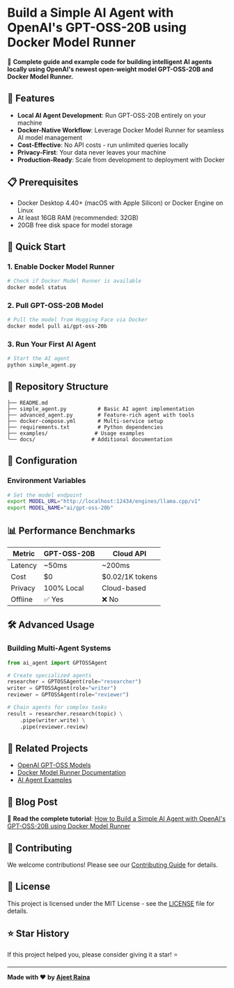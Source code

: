 # Build a Simple AI Agent with OpenAI's GPT-OSS-20B using Docker Model Runner

🚀 **Complete guide and example code for building intelligent AI agents locally using OpenAI's newest open-weight model GPT-OSS-20B and Docker Model Runner.**

## 🌟 Features

- **Local AI Agent Development**: Run GPT-OSS-20B entirely on your machine
- **Docker-Native Workflow**: Leverage Docker Model Runner for seamless AI model management
- **Cost-Effective**: No API costs - run unlimited queries locally
- **Privacy-First**: Your data never leaves your machine
- **Production-Ready**: Scale from development to deployment with Docker

## 📋 Prerequisites

- Docker Desktop 4.40+ (macOS with Apple Silicon) or Docker Engine on Linux
- At least 16GB RAM (recommended: 32GB)
- 20GB free disk space for model storage

## 🚀 Quick Start

### 1. Enable Docker Model Runner

```bash
# Check if Docker Model Runner is available
docker model status
```

### 2. Pull GPT-OSS-20B Model

```bash
# Pull the model from Hugging Face via Docker
docker model pull ai/gpt-oss-20b
```

### 3. Run Your First AI Agent

```bash
# Start the AI agent
python simple_agent.py
```

## 📁 Repository Structure

```
├── README.md
├── simple_agent.py          # Basic AI agent implementation
├── advanced_agent.py        # Feature-rich agent with tools
├── docker-compose.yml       # Multi-service setup
├── requirements.txt         # Python dependencies
├── examples/               # Usage examples
└── docs/                  # Additional documentation
```

## 🔧 Configuration

### Environment Variables

```bash
# Set the model endpoint
export MODEL_URL="http://localhost:12434/engines/llama.cpp/v1"
export MODEL_NAME="ai/gpt-oss-20b"
```

## 📊 Performance Benchmarks

| Metric | GPT-OSS-20B | Cloud API |
|--------|-------------|-----------|
| Latency | ~50ms | ~200ms |
| Cost | $0 | $0.02/1K tokens |
| Privacy | 100% Local | Cloud-based |
| Offline | ✅ Yes | ❌ No |

## 🛠️ Advanced Usage

### Building Multi-Agent Systems

```python
from ai_agent import GPTOSSAgent

# Create specialized agents
researcher = GPTOSSAgent(role="researcher")
writer = GPTOSSAgent(role="writer") 
reviewer = GPTOSSAgent(role="reviewer")

# Chain agents for complex tasks
result = researcher.research(topic) \
    .pipe(writer.write) \
    .pipe(reviewer.review)
```

## 🔗 Related Projects

- [OpenAI GPT-OSS Models](https://github.com/openai/gpt-oss)
- [Docker Model Runner Documentation](https://docs.docker.com/ai/model-runner/)
- [AI Agent Examples](https://github.com/ajeetraina/ai-agent-examples)

## 📖 Blog Post

📝 **Read the complete tutorial**: [How to Build a Simple AI Agent with OpenAI's GPT-OSS-20B using Docker Model Runner](https://example.com/blog-post)

## 🤝 Contributing

We welcome contributions! Please see our [Contributing Guide](CONTRIBUTING.md) for details.

## 📄 License

This project is licensed under the MIT License - see the [LICENSE](LICENSE) file for details.

## ⭐ Star History

If this project helped you, please consider giving it a star! ⭐

---

**Made with ❤️ by [Ajeet Raina](https://github.com/ajeetraina)**
